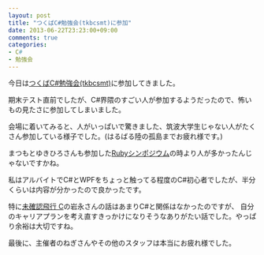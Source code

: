 ```yaml
---
layout: post
title: "つくばC#勉強会(tkbcsmt)に参加"
date: 2013-06-22T23:23:00+09:00
comments: true
categories: 
- C#
- 勉強会
---
```



今日は[つくばC#勉強会(tkbcsmt)](http://www.tkbcsstudymeeting.expressweb.jp/)に参加してきました。

期末テスト直前でしたが、C#界隈のすごい人が参加するようだったので、怖いもの見たさに参加してしまいました。

会場に着いてみると、人がいっぱいで驚きました、筑波大学生じゃない人がたくさん参加している様子でした。(はるばる陸の孤島までお疲れ様です。)

まつもとゆきひろさんも参加した[Rubyシンポジウム](http://www.coins.tsukuba.ac.jp/sym/ruby/)の時より人が多かったんじゃないですかね。

私はアルバイトでC#とWPFをちょっと触ってる程度のC#初心者でしたが、半分くらいは内容が分かったので良かったです。

特に[未確認飛行 C](http://ufcpp.net/)の岩永さんの話はあまりC#と関係はなかったのですが、
自分のキャリアプランを考え直すきっかけになりそうなありがたい話でした。やっぱり余裕は大切ですね。

最後に、主催者のねぎさんやその他のスタッフは本当にお疲れ様でした。
